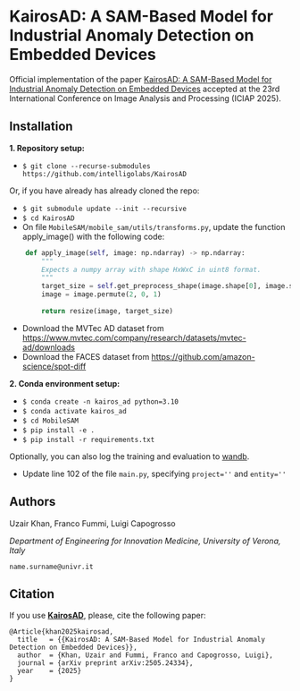 # KairosAD: A SAM-Based Model for Industrial Anomaly Detection on Embedded Devices #

Official implementation of the paper [KairosAD: A SAM-Based Model for Industrial Anomaly Detection on Embedded Devices](https://intelligolabs.github.io/KairosAD/) accepted at the 23rd International Conference on Image Analysis and Processing (ICIAP 2025).


## Installation ##

**1. Repository setup:**
* `$ git clone --recurse-submodules https://github.com/intelligolabs/KairosAD`

Or, if you have already has already cloned the repo:
* `$ git submodule update --init --recursive`
* `$ cd KairosAD`
* On file `MobileSAM/mobile_sam/utils/transforms.py`, update the function apply_image() with the following code:
```python
    def apply_image(self, image: np.ndarray) -> np.ndarray:
        """
        Expects a numpy array with shape HxWxC in uint8 format.
        """
        target_size = self.get_preprocess_shape(image.shape[0], image.shape[1], self.target_length)
        image = image.permute(2, 0, 1)
        
        return resize(image, target_size)
```
* Download the MVTec AD dataset from https://www.mvtec.com/company/research/datasets/mvtec-ad/downloads
* Download the FACES dataset from https://github.com/amazon-science/spot-diff

**2. Conda environment setup:**
* `$ conda create -n kairos_ad python=3.10`
* `$ conda activate kairos_ad`
* `$ cd MobileSAM`
* `$ pip install -e .`
* `$ pip install -r requirements.txt`

Optionally, you can also log the training and evaluation to [wandb](https://wandb.ai).
* Update line 102 of the file `main.py`, specifying `project=''` and `entity=''`


## Authors ##

Uzair Khan, Franco Fummi, Luigi Capogrosso

*Department of Engineering for Innovation Medicine, University of Verona, Italy*

`name.surname@univr.it`


## Citation ##

If you use [**KairosAD**](https://arxiv.org/abs/2505.24334), please, cite the following paper:
```
@Article{khan2025kairosad,
  title   = {{KairosAD: A SAM-Based Model for Industrial Anomaly Detection on Embedded Devices}},
  author  = {Khan, Uzair and Fummi, Franco and Capogrosso, Luigi},
  journal = {arXiv preprint arXiv:2505.24334},
  year    = {2025}
}
```
